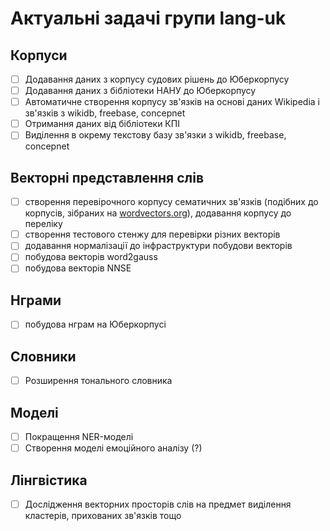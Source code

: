 # Актуальні задачі групи lang-uk

## Корпуси

- [ ] Додавання даних з корпусу судових рішень до Юберкорпусу
- [ ] Додавання даних з бібліотеки НАНУ до Юберкорпусу
- [ ] Автоматичне створення корпусу зв'язків на основі даних Wikipedia і зв'язків з wikidb, freebase, concepnet
- [ ] Отримання даних від бібліотеки КПІ
- [ ] Виділення в окрему текстову базу зв'язки з wikidb, freebase, concepnet

## Векторні представлення слів

- [ ] створення перевірочного корпусу сематичних зв'язків (подібних до корпусів, зібраних на [wordvectors.org](http://wordvectors.org/suite.php)), додавання корпусу до переліку
- [ ] створення тестового стенжу для перевірки різних векторів
- [ ] додавання нормалізації до інфраструктури побудови векторів
- [ ] побудова векторів word2gauss
- [ ] побудова векторів NNSE

## Нграми

- [ ] побудова нграм на Юберкорпусі


## Словники

- [ ] Розширення тонального словника


## Моделі 

- [ ] Покращення NER-моделі
- [ ] Створення моделі емоційного аналізу (?)

## Лінгвістика

- [ ] Дослідження векторних просторів слів на предмет виділення кластерів, прихованих зв'язків тощо 
